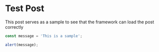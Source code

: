 # Test Post

This post serves as a sample to see that the framework can load the post correctly

```javascript
const message = 'This is a sample';

alert(message);
```